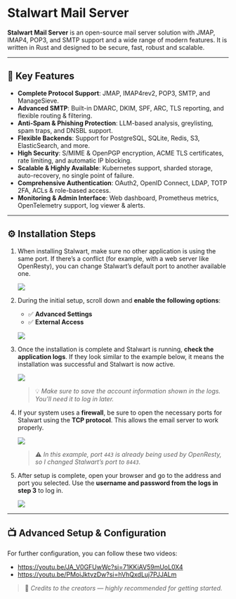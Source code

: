 # Stalwart Mail Server

**Stalwart Mail Server** is an open-source mail server solution with JMAP, IMAP4, POP3, and SMTP support and a wide range of modern features. It is written in Rust and designed to be secure, fast, robust and scalable.

---

## 🚀 Key Features

- **Complete Protocol Support**: JMAP, IMAP4rev2, POP3, SMTP, and ManageSieve.
- **Advanced SMTP**: Built-in DMARC, DKIM, SPF, ARC, TLS reporting, and flexible routing & filtering.
- **Anti-Spam & Phishing Protection**: LLM-based analysis, greylisting, spam traps, and DNSBL support.
- **Flexible Backends**: Support for PostgreSQL, SQLite, Redis, S3, ElasticSearch, and more.
- **High Security**: S/MIME & OpenPGP encryption, ACME TLS certificates, rate limiting, and automatic IP blocking.
- **Scalable & Highly Available**: Kubernetes support, sharded storage, auto-recovery, no single point of failure.
- **Comprehensive Authentication**: OAuth2, OpenID Connect, LDAP, TOTP 2FA, ACLs & role-based access.
- **Monitoring & Admin Interface**: Web dashboard, Prometheus metrics, OpenTelemetry support, log viewer & alerts.

---

## ⚙️ Installation Steps

1. When installing Stalwart, make sure no other application is using the same port. If there’s a conflict (for example, with a web server like OpenResty), you can change Stalwart’s default port to another available one.

    ![](https://i.imgur.com/v8IiDmI.png)

2. During the initial setup, scroll down and **enable the following options**:
   - ✅ **Advanced Settings**
   - ✅ **External Access**

    ![](https://i.imgur.com/2wVMb3G.png)

3. Once the installation is complete and Stalwart is running, **check the application logs**. If they look similar to the example below, it means the installation was successful and Stalwart is now active.

    ![](https://i.imgur.com/QM1Euld.png)

   > 💡 *Make sure to save the account information shown in the logs. You’ll need it to log in later.*

4. If your system uses a **firewall**, be sure to open the necessary ports for Stalwart using the **TCP protocol**. This allows the email server to work properly.

    ![](https://i.imgur.com/4aYSKN2.png)

   > ⚠️ *In this example, port `443` is already being used by OpenResty, so I changed Stalwart’s port to `8443`.*

5. After setup is complete, open your browser and go to the address and port you selected. Use the **username and password from the logs in step 3** to log in.

    ![](https://i.imgur.com/0jrSZLt.png)

---

## 📺 Advanced Setup & Configuration

For further configuration, you can follow these two videos:

- https://youtu.be/JA_V0GFUwWc?si=71KKiAV59mUoL0X4
- https://youtu.be/PMoiJktvzDw?si=hVhQxdLuj7PJJALm

> 📌 *Credits to the creators — highly recommended for getting started.*
